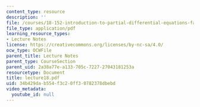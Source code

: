 ```yaml
---
content_type: resource
description: ''
file: /courses/18-152-introduction-to-partial-differential-equations-fall-2005/34b429dab554f3c20ff30782378dbebd_lecture18.pdf
file_type: application/pdf
learning_resource_types:
- Lecture Notes
license: https://creativecommons.org/licenses/by-nc-sa/4.0/
ocw_type: OCWFile
parent_title: Lecture Notes
parent_type: CourseSection
parent_uid: 2a38a77e-a133-705c-7227-27043181253a
resourcetype: Document
title: lecture18.pdf
uid: 34b429da-b554-f3c2-0ff3-0782378dbebd
video_metadata:
  youtube_id: null
---
```

